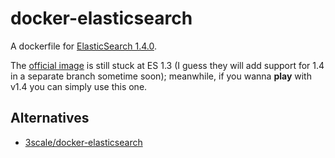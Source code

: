 # docker-elasticsearch

A dockerfile for [ElasticSearch 1.4.0](http://www.elasticsearch.org/blog/elasticsearch-1-4-0-released/).

The [official image](https://github.com/dockerfile/elasticsearch)
is still stuck at ES 1.3 (I guess they will add support for 1.4
in a separate branch sometime soon); meanwhile, if you wanna
**play** with v1.4 you can simply use this one.

## Alternatives

* [3scale/docker-elasticsearch](https://github.com/3scale/docker-elasticsearch)
